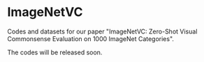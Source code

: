 # ImageNetVC

Codes and datasets for our paper "ImageNetVC: Zero-Shot Visual Commonsense Evaluation on 1000 ImageNet Categories".

The codes will be released soon.